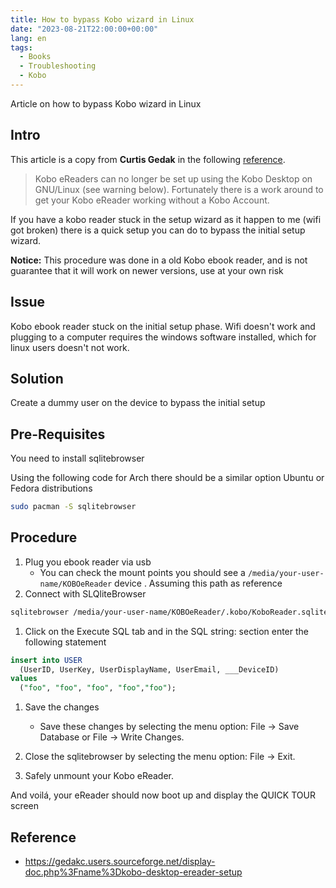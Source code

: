 ```yaml
---
title: How to bypass Kobo wizard in Linux
date: "2023-08-21T22:00:00+00:00"
lang: en
tags:
  - Books
  - Troubleshooting
  - Kobo
---
```


Article on how to bypass Kobo wizard in Linux

## Intro ##

This article is a copy from **Curtis Gedak** in the following [reference](https://gedakc.users.sourceforge.net/display-doc.php%3Fname%3Dkobo-desktop-ereader-setup).

> Kobo eReaders can no longer be set up using the Kobo Desktop on GNU/Linux (see warning below). Fortunately there is a work around to get your Kobo eReader working without a Kobo Account.

If you have a kobo reader stuck in the setup wizard as it happen to me (wifi got broken) there is a quick setup you can do to bypass the initial setup wizard.

**Notice:** This procedure was done in a old Kobo ebook reader, and is not guarantee that it will work on newer versions, use at your own risk

## Issue ##

Kobo ebook reader stuck on the initial setup phase. Wifi doesn't work and plugging to a computer requires the windows software installed, which for linux users doesn't not work.

## Solution ##

Create a dummy user on the device to bypass the initial setup

## Pre-Requisites ##

You need to install sqlitebrowser

Using the following code for Arch there should be a similar option Ubuntu or Fedora distributions

```sh
sudo pacman -S sqlitebrowser
```

## Procedure ##

1. Plug you ebook reader via usb
    - You can check the mount points you should see a `/media/your-user-name/KOBOeReader` device . Assuming this path as reference
1. Connect with SLQliteBrowser

  ```sh
  sqlitebrowser /media/your-user-name/KOBOeReader/.kobo/KoboReader.sqlite
  ```

1. Click on the Execute SQL tab and in the SQL string: section enter the following statement

```sql
insert into USER
  (UserID, UserKey, UserDisplayName, UserEmail, ___DeviceID)
values
  ("foo", "foo", "foo", "foo","foo");
```

1. Save the changes
    - Save these changes by selecting the menu option: File -> Save Database or File -> Write Changes.

1. Close the sqlitebrowser by selecting the menu option: File -> Exit.

1. Safely unmount your Kobo eReader.

And voilá, your eReader should now boot up and display the QUICK TOUR screen

## Reference ##

- <https://gedakc.users.sourceforge.net/display-doc.php%3Fname%3Dkobo-desktop-ereader-setup>
